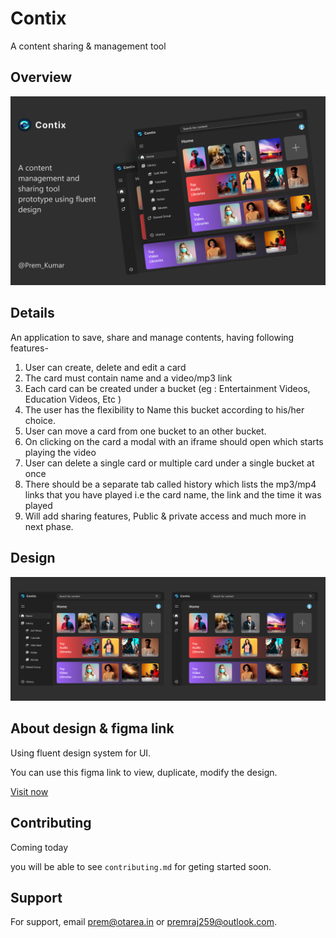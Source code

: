 
# Contix

A content sharing & management tool


## Overview

![App Screenshot](https://github.com/rpremOfficial/Contix/blob/main/Thumbnail.png)


## Details

An application to save, share and manage contents, having following features-

1. User can create, delete and edit a card
2. The card must contain name and a video/mp3 link
3. Each card can be created under a bucket (eg : Entertainment Videos, Education Videos, Etc )
4. The user has the flexibility to Name this bucket according to his/her choice.
5. User can move a card from one bucket to an other bucket.
6. On clicking on the card a modal with an iframe should open which starts playing the video
7. User can delete a single card or multiple card under a single bucket at once
8. There should be a separate tab called history which lists the mp3/mp4 links that you have played i.e the card name, the link and the time it was played
9. Will add sharing features, Public & private access and much more in next phase.

## Design

![App Screenshot](https://github.com/rpremOfficial/Contix/blob/main/design%20gallery.png)


## About design & figma link

Using fluent design system for UI.

You can use this figma link to view, duplicate, modify the design.

[Visit now](https://www.figma.com/community/file/1222274077306241040)


## Contributing

Coming today

you will be able to see `contributing.md` for geting started soon.

## Support

For support, email prem@otarea.in or premraj259@outlook.com.

